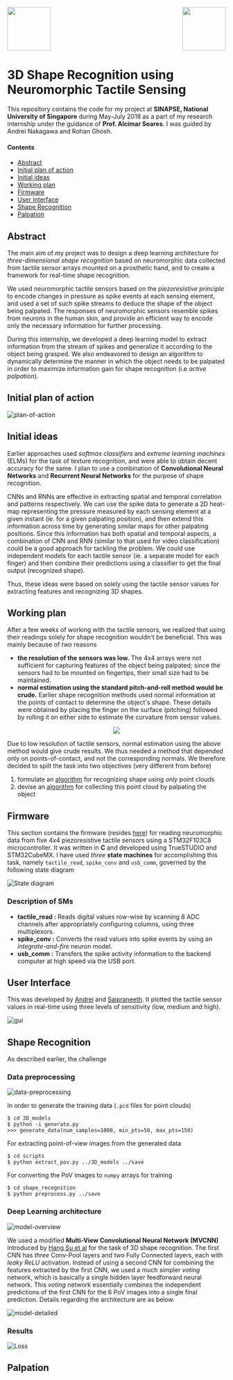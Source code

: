 <img src="images/nus.png" height=100 /><img src="images/sinapse.png" height=100 align="right"/>

# 3D Shape Recognition using Neuromorphic Tactile Sensing
This repository contains the code for my project at **SINAPSE, National University of Singapore** during May-July 2018 as a part of my research internship under the guidance of **Prof. Alcimar Soares**. I was guided by Andrei Nakagawa and Rohan Ghosh.

#### Contents
* [Abstract](#abstract)
* [Initial plan of action](#initial-plan-of-action)
* [Initial ideas](#initial-ideas)
* [Working plan](#working-plan)
* [Firmware](#firmware)
* [User Interface](#user-interface)
* [Shape Recognition](#shape-recognition)
* [Palpation](#palpation)

## Abstract
The main aim of my project was to design a deep learning architecture for *three-dimensional shape recognition* based on neuromorphic data collected from tactile sensor arrays mounted on a prosthetic hand, and to create a framework for real-time shape recognition.

We used neuromorphic tactile sensors based on the *piezoresistive principle* to encode changes in pressure as spike events at each sensing element, and used a set of such spike streams to deduce the shape of the object being palpated. The responses of neuromorphic sensors resemble spikes from neurons in the human skin, and provide an efficient way to encode only the necessary information for further processing. 

During this internship, we developed a deep learning model to extract information from the stream of spikes and generalize it according to the object being grasped. We also endeavored to design an algorithm to dynamically determine the manner in which the object needs to be palpated in order to maximize information gain for shape recognition (i.e *active palpation*).

## Initial plan of action
![plan-of-action](images/poa.png)

## Initial ideas
Earlier approaches used *softmax classifiers* and *extreme learning machines* (ELMs) for the task of texture recognition, and were able to obtain decent accuracy for the same. I plan to use a combination of **Convolutional Neural Networks** and **Recurrent Neural Networks** for the purpose of shape recognition.

CNNs and RNNs are effective in extracting spatial and temporal correlation and patterns respectively. We can use the spike data to generate a 2D heat-map representing the pressure measured by each sensing element at a given instant (ie. for a given palpating position), and then extend this information across time by generating similar maps for other palpating positions. Since this information has both spatial and temporal aspects, a combination of CNN and RNN (similar to that used for video classification) could be a good approach for tackling the problem. We could use independent models for each tactile sensor (ie. a separate model for each finger) and then combine their predictions using a classifier to get the final output (recognized shape).

Thus, these ideas were based on solely using the tactile sensor values for extracting features and recognizing 3D shapes.

## Working plan
After a few weeks of working with the tactile sensors, we realized that using their readings solely for shape recognition wouldn't be beneficial. This was mainly because of *two* reasons
*   **the resolution of the sensors was low.** The 4x4 arrays were not sufficient for capturing features of the object being palpated; since the sensors had to be mounted on fingertips, their small size had to be maintained.
*   **normal estimation using the standard pitch-and-roll method would be crude.** Earlier shape recognition methods used normal information at the points of contact to determine the object's shape. These details were obtained by placing the finger on the surface (pitching) followed by rolling it on either side to estimate the curvature from sensor values.

<center>
<img src="images/pitch-and-roll.png" />
</center>

Due to low resolution of tactile sensors, normal estimation using the above method would give crude results. We thus needed a method that depended only on points-of-contact, and not the corresponding normals. We therefore decided to spilt the task into two objectives (very different from before)
1.   formulate an [algorithm](#shape-recognition) for recognizing shape using *only* point clouds
2.   devise an [algorithm](#palpation) for collecting this point cloud by palpating the object

## Firmware
This section contains the firmware (resides [here](MainController_new)) for reading neuromorphic data from five 4x4 piezoresistive tactile sensors using a STM32F103C8 microcontroller. It was written in **C** and developed using TrueSTUDIO and STM32CubeMX. I have used *three* **state machines** for accomplishing this task, namely `tactile_read`, `spike_conv` and `usb_comm`, governed by the following state diagram

![State diagram](images/sm.png)

### Description of SMs
* **tactile_read :** Reads digital values row-wise by scanning 8 ADC channels after appropriately configuring columns, using three multiplexors. 
* **spike_conv :** Converts the read values into spike events by using an *integrate-and-fire* neuron model.
* **usb_comm :** Transfers the spike activity information to the backend computer at high speed via the USB port.

## User Interface
This was developed by [Andrei](https://github.com/andreinakagawa) and [Saipraneeth](https://github.com/praneeth27). It plotted the tactile sensor values in real-time using three levels of sensitivity (low, medium and high).

![gui](images/gui.png)

## Shape Recognition
As described earlier, the challenge 

### Data preprocessing
![data-preprocessing](images/data_preprocessing.png)

In order to generate the training data (`.pcd` files for point clouds)
```
$ cd 3D_models
$ python -i generate.py 
>>> generate_data(num_samples=1000, min_pts=50, max_pts=150)
```
For extracting point-of-view images from the generated data
```
$ cd scripts
$ python extract_pov.py ../3D_models ../save
```
For converting the PoV images to `numpy` arrays for training
```
$ cd shape_recognition
$ python preprocess.py ../save
```
### Deep Learning architecture
![model-overview](images/model_overview.png)

We used a modified **Multi-View Convolutional Neural Network (MVCNN)** introduced by [Hang Su et al](https://arxiv.org/abs/1505.00880) for the task of 3D shape recognition. The first CNN has *three* Conv-Pool layers and *two* Fully Connected layers, each with *leaky ReLU* activation. Instead of using a second CNN for combining the features extracted by the first CNN, we used a much simpler *voting* network, which is basically a single hidden layer feedforward neural network. This *voting* network essentially combines the independent predictions of the first CNN for the 6 PoV images into a single final prediction. Details regarding the architecture are as below.

![model-detailed](images/model_detailed.png)

### Results
![Loss](images/loss.png)

## Palpation
